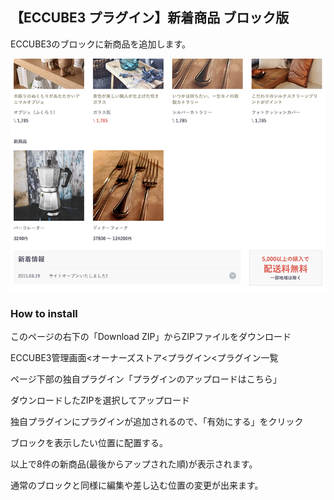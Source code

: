 ## 【ECCUBE3 プラグイン】新着商品 ブロック版

ECCUBE3のブロックに新商品を追加します。

![サンプル画像](https://github.com/ohtacky/ECCUBE-NewItem/raw/image/1.png)

### How to install

このページの右下の「Download ZIP」からZIPファイルをダウンロード

ECCUBE3管理画面<オーナーズストア<プラグイン<プラグイン一覧

ページ下部の独自プラグイン「プラグインのアップロードはこちら」

ダウンロードしたZIPを選択してアップロード

独自プラグインにプラグインが追加されるので、「有効にする」をクリック

ブロックを表示したい位置に配置する。

以上で8件の新商品(最後からアップされた順)が表示されます。

通常のブロックと同様に編集や差し込む位置の変更が出来ます。
